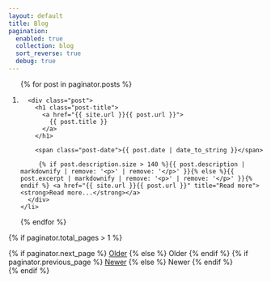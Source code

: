 ```yaml
---
layout: default
title: Blog
pagination:
  enabled: true
  collection: blog
  sort_reverse: true
  debug: true
---
```


<!-- <div class="posts">
  {% for post in paginator.posts %}
  <div class="post">
    <h1 class="post-title">
      <a href="{{ site.url }}{{ post.url }}">
        {{ post.title }}
      </a>
    </h1>

    <span class="post-date">{{ post.date | date_to_string }}</span>

     {% if post.description.size > 140 %}{{ post.description | markdownify | remove: '<p>' | remove: '</p>' }}{% else %}{{ post.excerpt | markdownify | remove: '<p>' | remove: '</p>' }}{% endif %} <a href="{{ site.url }}{{ post.url }}" title="Read more"><strong>Read more...</strong></a>
  </div>
  {% endfor %}
</div> -->

<ol class="blog-list posts">
  {% for post in paginator.posts %}
    <!-- <li class="post post-{{ post.column }}-column"> -->
    <li class="post {% cycle 'post-2-column', 'post-1-column is-in-last-column', 'post-1-column', 'post-1-column is-in-last-column-if-1024', 'post-1-column is-in-last-column is-not-last-column-if-1024', 'post-1-column is-in-last-column-if-1024', 'post-1-column', 'post-1-column is-in-last-column' %}">
    
      <div class="post">
        <h1 class="post-title">
          <a href="{{ site.url }}{{ post.url }}">
            {{ post.title }}
          </a>
        </h1>

        <span class="post-date">{{ post.date | date_to_string }}</span>

         {% if post.description.size > 140 %}{{ post.description | markdownify | remove: '<p>' | remove: '</p>' }}{% else %}{{ post.excerpt | markdownify | remove: '<p>' | remove: '</p>' }}{% endif %} <a href="{{ site.url }}{{ post.url }}" title="Read more"><strong>Read more...</strong></a>
      </div>
    </li>

  {% endfor %}
</ol>

{% if paginator.total_pages > 1 %}
	<div class="pagination">
		{% if paginator.next_page %}
			<a class="pagination-item older" href="{{ paginator.next_page_path | prepend: site.baseurl }}">Older</a>
		{% else %}
			<span class="pagination-item older">Older</span>
		{% endif %}
		{% if paginator.previous_page %}
			<a class="pagination-item newer" href="{{ paginator.previous_page_path | prepend: site.baseurl }}">Newer</a>
		{% else %}
			<span class="pagination-item newer">Newer</span>
		{% endif %}
	</div>
{% endif %}